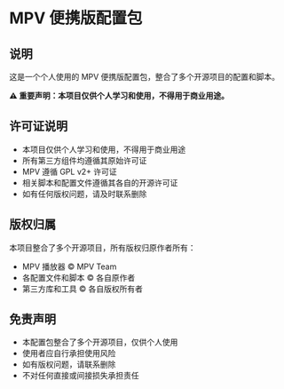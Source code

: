 # MPV 便携版配置包

## 说明
这是一个个人使用的 MPV 便携版配置包，整合了多个开源项目的配置和脚本。

**⚠️ 重要声明：本项目仅供个人学习和使用，不得用于商业用途。**

## 许可证说明
- 本项目仅供个人学习和使用，不得用于商业用途
- 所有第三方组件均遵循其原始许可证
- MPV 遵循 GPL v2+ 许可证
- 相关脚本和配置文件遵循其各自的开源许可证
- 如有任何版权问题，请及时联系删除

## 版权归属
本项目整合了多个开源项目，所有版权归原作者所有：
- MPV 播放器 © MPV Team
- 各配置文件和脚本 © 各自原作者
- 第三方库和工具 © 各自版权所有者

## 免责声明
- 本配置包整合了多个开源项目，仅供个人使用
- 使用者应自行承担使用风险
- 如有版权问题，请联系删除
- 不对任何直接或间接损失承担责任